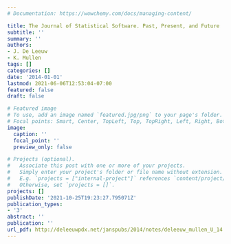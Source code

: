 ```yaml
---
# Documentation: https://wowchemy.com/docs/managing-content/

title: The Journal of Statistical Software. Past, Present, and Future
subtitle: ''
summary: ''
authors:
- J. De Leeuw
- K. Mullen
tags: []
categories: []
date: '2014-01-01'
lastmod: 2021-06-06T12:53:04-07:00
featured: false
draft: false

# Featured image
# To use, add an image named `featured.jpg/png` to your page's folder.
# Focal points: Smart, Center, TopLeft, Top, TopRight, Left, Right, BottomLeft, Bottom, BottomRight.
image:
  caption: ''
  focal_point: ''
  preview_only: false

# Projects (optional).
#   Associate this post with one or more of your projects.
#   Simply enter your project's folder or file name without extension.
#   E.g. `projects = ["internal-project"]` references `content/project/deep-learning/index.md`.
#   Otherwise, set `projects = []`.
projects: []
publishDate: '2021-10-25T19:23:27.795071Z'
publication_types:
- '3'
abstract: ''
publication: ''
url_pdf: http://deleeuwpdx.net/janspubs/2014/notes/deleeuw_mullen_U_14.pdf
---
```

